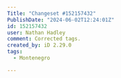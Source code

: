 ```yaml
---
Title: "Changeset #152157432"
PublishDate: "2024-06-02T12:24:01Z"
id: 152157432
user: Nathan Hadley
comment: Corrected tags.
created_by: iD 2.29.0
tags:
  - Montenegro

---
```

